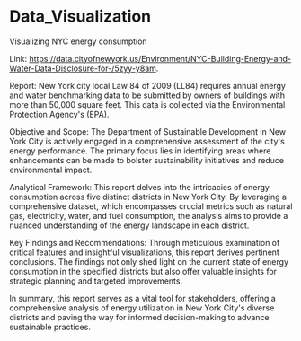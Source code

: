 # Data_Visualization
Visualizing NYC energy consumption

Link: https://data.cityofnewyork.us/Environment/NYC-Building-Energy-and-Water-Data-Disclosure-for-/5zyy-y8am.

Report: New York city local Law 84 of 2009 (LL84) requires annual energy and water benchmarking data to be submitted by owners of buildings with more than 50,000 square feet. This data is collected via the Environmental Protection Agency's (EPA).

Objective and Scope: The Department of Sustainable Development in New York City is actively engaged in a comprehensive assessment of the city's energy performance. The primary focus lies in identifying areas where enhancements can be made to bolster sustainability initiatives and reduce environmental impact.

Analytical Framework: This report delves into the intricacies of energy consumption across five distinct districts in New York City. By leveraging a comprehensive dataset, which encompasses crucial metrics such as natural gas, electricity, water, and fuel consumption, the analysis aims to provide a nuanced understanding of the energy landscape in each district.

Key Findings and Recommendations: Through meticulous examination of critical features and insightful visualizations, this report derives pertinent conclusions. The findings not only shed light on the current state of energy consumption in the specified districts but also offer valuable insights for strategic planning and targeted improvements.

In summary, this report serves as a vital tool for stakeholders, offering a comprehensive analysis of energy utilization in New York City's diverse districts and paving the way for informed decision-making to advance sustainable practices.


